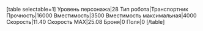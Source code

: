 [table selectable=1]
Уровень персонажа|28
Тип робота|Транспортник
Прочность|16000
Вместимость|3500
Вместимость максимальная|4000
Скорость|11.40
Скорость MAX|25.08
Броня|0
Поля|0
[/table]
